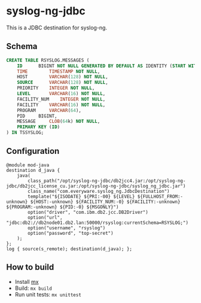 syslog-ng-jdbc
==============

This is a JDBC destination for syslog-ng.

Schema
-----

```sql
CREATE TABLE RSYSLOG.MESSAGES (
	ID		BIGINT NOT NULL GENERATED BY DEFAULT AS IDENTITY (START WITH 1, INCREMENT BY 1, NO CACHE),
	TIME		TIMESTAMP NOT NULL,
	HOST		VARCHAR(128) NOT NULL,
	SOURCE		VARCHAR(128) NOT NULL,
	PRIORITY	INTEGER NOT NULL,
	LEVEL		VARCHAR(16) NOT NULL,
	FACILITY_NUM	INTEGER NOT NULL,
	FACILITY	VARCHAR(16) NOT NULL,
	PROGRAM		VARCHAR(64),
	PID		BIGINT,
	MESSAGE		CLOB(64k) NOT NULL,
	PRIMARY KEY (ID)
) IN TSSYSLOG;
```

Configuration
-------------

```
@module mod-java
destination d_java {
	java(
		class_path("/opt/syslog-ng-jdbc/db2jcc4.jar:/opt/syslog-ng-jdbc/db2jcc_license_cu.jar:/opt/syslog-ng-jdbc/syslog_ng_jdbc.jar")
		class_name("com.everyware.syslog_ng.JdbcDestination")
		template("${ISODATE} ${PRI:-00} ${LEVEL} ${FULLHOST_FROM:-unknown} ${HOST:-unknown} ${FACILITY_NUM:-0} ${FACILITY:-unknown} ${PROGRAM:-unknown} ${PID:-0} ${MSGONLY}")
		option("driver", "com.ibm.db2.jcc.DB2Driver")
		option("url", "jdbc:db2://db2node01.db2.lan:50000/rsyslog:currentSchema=RSYSLOG;")
		option("username", "rsyslog")
		option("password", "top-secret")
	);
};
log { source(s_remote); destination(d_java); };
```

How to build
------------

- Install [mx](https://github.com/graalvm/mx)
- Build: `mx build`
- Run unit tests: `mx unittest`
